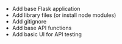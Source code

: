 - Add base Flask application
- Add library files (or install node modules)
- Add gitignore
- Add base API functions
- Add basic UI for API testing